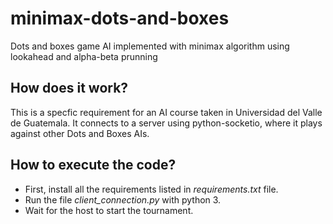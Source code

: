 # minimax-dots-and-boxes
Dots and boxes game AI implemented with minimax algorithm using lookahead and alpha-beta prunning 


## How does it work?
This is a specfic requirement for an AI course taken in Universidad del Valle de Guatemala. It connects to a server using python-socketio, where it plays against other Dots and Boxes AIs.


## How to execute the code?
- First, install all the requirements listed in _requirements.txt_ file.
- Run the file _client_connection.py_ with python 3.
- Wait for the host to start the tournament.
